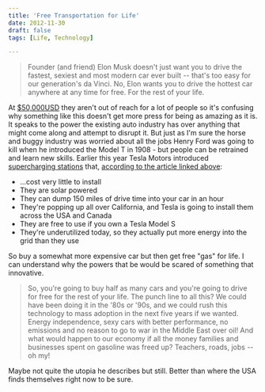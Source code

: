 ```yaml
---
title: 'Free Transportation for Life'
date: 2012-11-30
draft: false
tags: [Life, Technology]

---
```


> Founder (and friend) Elon Musk doesn't just want you to drive the fastest, sexiest and most modern car ever built -- that's too easy for our generation's da Vinci. No, Elon wants you to drive the hottest car anywhere at any time for free. For the rest of your life.

At [$50,000USD](https://www.teslamotors.com/own) they aren't out of reach for a lot of people so it's confusing why something like this doesn't get more press for being as amazing as it is. It speaks to the power the existing auto industry has over anything that might come along and attempt to disrupt it. But just as I'm sure the horse and buggy industry was worried about all the jobs Henry Ford was going to kill when he introduced the Model T in 1908 - but people can be retrained and learn new skills. Earlier this year Tesla Motors introduced [supercharging stations](http://www.teslamotors.com/about/press/releases/tesla-motors-launches-revolutionary-supercharger-enabling-convenient-long-dista) that, [according to the article linked above](https://medium.com/really-big-ideas-we-should-try/32eeaacc207a):

*   ...cost very little to install
*   They are solar powered
*   They can dump 150 miles of drive time into your car in an hour
*   They're popping up all over California, and Tesla is going to install them across the USA and Canada
*   They are free to use if you own a Tesla Model S
*   They're underutilized today, so they actually put more energy into the grid than they use

So buy a somewhat more expensive car but then get free "gas" for life. I can understand why the powers that be would be scared of something that innovative.

> So, you're going to buy half as many cars and you're going to drive for free for the rest of your life. The punch line to all this? We could have been doing it in the '80s or '90s, and we could rush this technology to mass adoption in the next five years if we wanted. Energy independence, sexy cars with better performance, no emissions and no reason to go to war in the Middle East over oil! And what would happen to our economy if all the money families and businesses spent on gasoline was freed up? Teachers, roads, jobs -- oh my!

Maybe not quite the utopia he describes but still. Better than where the USA finds themselves right now to be sure.